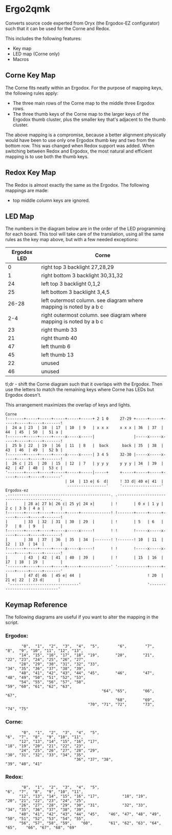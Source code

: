 # Ergo2qmk

Converts source code experted from Oryx (the Ergodox-EZ configurator) such that it can be used for the Corne and Redox.

This includes the following features:
- Key map
- LED map (Corne only)
- Macros


## Corne Key Map
The Corne fits neatly within an Ergodox. For the purpose of mapping keys, the following rules apply:

- The three main rows of the Corne map to the middle three Ergodox rows.
- The three thumb keys of the Corne map to the larger keys of the Ergodox thumb cluster, plus the smaller key that's adjacent to the thumb cluster.

The above mapping is a compromise, because a better alignment physically would have been to use only one Ergodox thumb key and two from the bottom row.
This was changed when Redox support was added. When switching between Redox and Ergodox, the most natural and efficient mapping is to use both the thumb keys.

## Redox Key Map
The Redox is almost exactly the same as the Ergodox. The following mappings are made:

- top middle column keys are ignored.


## LED Map
The numbers in the diagram below are in the order of the LED programming for each board. This
tool will take care of the translation, using all the same rules as the key map above, but 
with a few needed exceptions:

 | Ergodox LED | Corne       |
 | ----------- | ----------- |
 | 0           |  right top 3 backlight 27,28,29 |
 | 1           |  right bottom 3 backlight 30,31,32 |
 | 24          |  left  top 3 backlight 0,1,2 |
 | 25          |  left  bottom 3 backlight 3,4,5 |
 | 26-28       |  left outermost column. see diagram where mapping is noted by a b c|
 | 2-4         |  right outermost column. see diagram where mapping is noted by a b c|
 | 23          |  right thumb 33 |
 | 21          |  right thumb 40 |
 | 47          |  left thumb 6 |
 | 45          |  left thumb 13 |
 | 22          | unused |
 | 46          | unused |

tl;dr - shift the Corne diagram such that it overlaps with the Ergodox. Then use the letters
to match the remaining keys where Corne has LEDs but Ergodox doesn't.

This arrangement maximizes the overlap of keys and lights.
```
Corne
!-------+-----+-----+-----+-----+-----+ 2 1 0     27-29 +-----+-----+-----+-----+-----+-------!
|  24 a | 23  | 18  | 17  | 10  | 9   | x x x     x x x | 36  | 37  | 44  | 45  | 50  |  51 a |
!-------+-----+-----+-----x-----x-----|                 |-----x-----x-----+-----+-----+-------!
|  25 b | 22  | 19  | 16  | 11  | 8   |  back      back | 35  | 38  | 43  | 46  | 49  |  52 b |
!-------+-----+-----+-----x-----x-----| 3 4 5     32-30 |-----x-----x-----+-----+-----+-------!
|  26 c | 21  | 20  | 15  | 12  | 7   | y y y     y y y | 34  | 39  | 42  | 47  | 48  |  53 c |
'-------+-----+-----+-----+-----+-----|-----+     +-----+-----+-----+-----+-----+-----+-------'
                          | 14  | 13 e| 6  d|     ! 33 d| 40 e| 41  |
                           -----------------'     '-----------------'
Ergodox-ez
.---------------------------------------------. .---------------------------------------------.
|       | 28 a| 27 b| 26 c| 25 y| 24 x|       | !       | 0 x | 1 y | 2 c | 3 b | 4 a |       |
!-------+-----+-----+-----+-----+-------------! !-------+-----+-----+-----+-----+-----+-------!
|       | 33  | 32  | 31  | 30  | 29  |       | !       | 5   | 6   | 7   | 8   | 9   |       |
!-------+-----+-----+-----x-----x-----!       ! !       !-----x-----x-----+-----+-----+-------!
|       | 38  | 37  | 36  | 35  | 34  |-------! !-------! 10  | 11  | 12  | 13  | 14  |       |
!-------+-----+-----+-----x-----x-----!       ! !       !-----x-----x-----+-----+-----+-------!
|       | 43  | 42  | 41  | 40  | 39  |       | !       | 15  | 16  | 17  | 18  | 19  |       |
'-------+-----+-----+-----+-----+-------------' '-------------+-----+-----+-----+-----+-------'
|       | 47 d| 46  | 45 e| 44  |                             ! 20  | 21 e| 22  | 23 d|      |
 '------------------------------'                             '------------------------------'
```

## Keymap Reference
The following diagrams are useful if you want to alter the mapping in the script.

### Ergodox:
```
       "0",  "1",  "2",  "3",  "4",  "5",        "6",        "7",        "8",  "9", "10", "11", "12", "13",
      "14", "15", "16", "17", "18", "19",       "20",       "21",       "22", "23", "24", "25", "26", "27",
      "28", "29", "30", "31", "32", "33",                               "34", "35", "36", "37", "38", "39",
      "40", "41", "42", "43", "44", "45",       "46",       "47",       "48", "49", "50", "51", "52", "53",
      "54", "55", "56", "57", "58",                                     "59", "60", "61", "62", "63",
                                          "64", "65",       "66", "67",
                                                "68",       "69",
                                    "70", "71", "72",       "73", "74", "75"
```

### Corne:
```
       "0",  "1",  "2",  "3",  "4",  "5",                                "6",  "7",  "8",  "9", "10", "11",
      "12", "13", "14", "15", "16", "17",                               "18", "19", "20", "21", "22", "23",                                     
      "24", "25", "26", "27", "28", "29",                               "30", "31", "32", "33", "34", "35",                                     
                              "36", "37", "38",                   "39", "40", "41"
```

### Redox:
```
       "0",  "1",  "2",  "3",  "4",  "5",                                "6",  "7",  "8",  "9", "10", "11",
      "12", "13", "14", "15", "16", "17",          "18", "19",          "20", "21", "22", "23", "24", "25",
      "26", "27", "28", "29", "30", "31",          "32", "33",          "34", "35", "36", "37", "38", "39",
      "40", "41", "42", "43", "44", "45",    "46", "47", "48", "49",    "50", "51", "52", "53", "54", "55",
      "56", "57", "58", "59",    "60",       "61", "62", "63", "64",       "65",    "66", "67", "68", "69"
 
``` 
